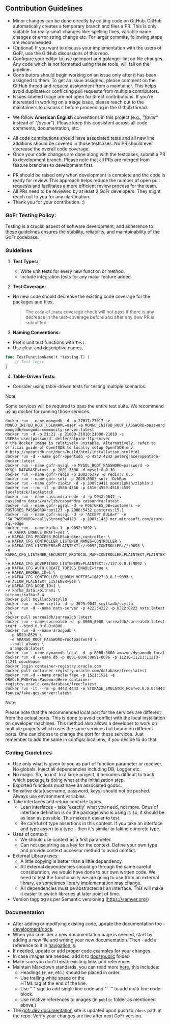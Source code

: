 ## Contribution Guidelines

- Minor changes can be done directly by editing code on GitHub. GitHub automatically creates a temporary branch and
  files a PR. This is only suitable for really small changes like: spelling fixes, variable name changes or error string
  change etc. For larger commits, following steps are recommended.
- (Optional) If you want to discuss your implementation with the users of GoFr, use the GitHub discussions of this repo.
- Configure your editor to use goimport and golangci-lint on file changes. Any code which is not formatted using these
  tools, will fail on the pipeline.
- Contributors should begin working on an issue only after it has been assigned to them. To get an issue assigned, please comment on the GitHub thread
  and request assignment from a maintainer. This helps avoid duplicate or conflicting pull requests from multiple contributors.
- Issues labeled triage are not open for direct contributions. If you're interested in working on a triage issue, please reach out to the maintainers
to discuss it before proceeding in the Github thread.
<!-- spellchecker:off "favour" have to be ignored here -->
- We follow **American English** conventions in this project (e.g., _"favor"_ instead of _"favour"_). Please keep this consistent across all code comments, documentation, etc.
<!-- spellchecker:on -->
- All code contributions should have associated tests and all new line additions should be covered in those testcases.
  No PR should ever decrease the overall code coverage.
- Once your code changes are done along with the testcases, submit a PR to development branch. Please note that all PRs
  are merged from feature branches to development first.

* PR should be raised only when development is complete and the code is ready for review. This approach helps reduce the number of open pull requests and facilitates a more efficient review process for the team.
* All PRs need to be reviewed by at least 2 GoFr developers. They might reach out to you for any clarification.
* Thank you for your contribution. :)

### GoFr Testing Policy:

Testing is a crucial aspect of software development, and adherence to these guidelines ensures the stability, reliability, and maintainability of the GoFr codebase.

### Guidelines

1.  **Test Types:**

    - Write unit tests for every new function or method.
    - Include integration tests for any major feature added.

2.  **Test Coverage:**

- No new code should decrease the existing code coverage for the packages and files.
  > The `code-climate` coverage check will not pass if there is any decrease in the test-coverage before and after any new PR is submitted.

3. **Naming Conventions:**

- Prefix unit test functions with `Test`.
- Use clear and descriptive names.

```go
func TestFunctionName(t *testing.T) {
	// Test logic
}
```

4. **Table-Driven Tests:**

- Consider using table-driven tests for testing multiple scenarios.

> [!NOTE]
> Some services will be required to pass the entire test suite. We recommend using docker for running those services.

```console
docker run --name mongodb -d -p 27017:27017 -e MONGO_INITDB_ROOT_USERNAME=user -e MONGO_INITDB_ROOT_PASSWORD=password mongodb/mongodb-community-server:latest
docker run -d -p 21:21 -p 21000-21010:21000-21010 -e USERS='user|password' delfer/alpine-ftp-server
# the docker image is relatively unstable. Alternatively, refer to official guide of OpenTSDB to locally setup OpenTSDB env.
# http://opentsdb.net/docs/build/html/installation.html#id1
docker run -d --name gofr-opentsdb -p 4242:4242 petergrace/opentsdb-docker:latest
docker run --name gofr-mysql -e MYSQL_ROOT_PASSWORD=password -e MYSQL_DATABASE=test -p 2001:3306 -d mysql:8.0.30
docker run --name gofr-redis -p 2002:6379 -d redis:7.0.5
docker run --name gofr-solr -p 2020:8983 solr -DzkRun
docker run --name gofr-zipkin -d -p 2005:9411 openzipkin/zipkin:2
docker run --rm -it -p 4566:4566 -p 4510-4559:4510-4559 localstack/localstack
docker run --name cassandra-node -d -p 9042:9042 -v cassandra_data:/var/lib/cassandra cassandra:latest
docker run --name gofr-pgsql -d -e POSTGRES_DB=customers -e POSTGRES_PASSWORD=root123 -p 2006:5432 postgres:15.1
docker run --name gofr-mssql -d -e 'ACCEPT_EULA=Y' -e 'SA_PASSWORD=reallyStrongPwd123' -p 2007:1433 mcr.microsoft.com/azure-sql-edge
docker run --name kafka-1 -p 9092:9092 \
 -e KAFKA_ENABLE_KRAFT=yes \
-e KAFKA_CFG_PROCESS_ROLES=broker,controller \
-e KAFKA_CFG_CONTROLLER_LISTENER_NAMES=CONTROLLER \
-e KAFKA_CFG_LISTENERS=PLAINTEXT://:9092,CONTROLLER://:9093 \
-e KAFKA_CFG_LISTENER_SECURITY_PROTOCOL_MAP=CONTROLLER:PLAINTEXT,PLAINTEXT:PLAINTEXT \
-e KAFKA_CFG_ADVERTISED_LISTENERS=PLAINTEXT://127.0.0.1:9092 \
-e KAFKA_CFG_AUTO_CREATE_TOPICS_ENABLE=true \
-e KAFKA_BROKER_ID=1 \
-e KAFKA_CFG_CONTROLLER_QUORUM_VOTERS=1@127.0.0.1:9093 \
-e ALLOW_PLAINTEXT_LISTENER=yes \
-e KAFKA_CFG_NODE_ID=1 \
-v kafka_data:/bitnami \
bitnami/kafka:3.4
docker pull scylladb/scylla
docker run --name scylla -d -p 2025:9042 scylladb/scylla
docker run -d --name nats-server -p 4222:4222 -p 8222:8222 nats:latest -js
docker pull surrealdb/surrealdb:latest
docker run --name surrealdb -d -p 8000:8000 surrealdb/surrealdb:latest start --bind 0.0.0.0:8000
docker run -d --name arangodb \
  -p 8529:8529 \
  -e ARANGO_ROOT_PASSWORD=rootpassword \
  --pull always \
  arangodb:latest
docker run --name dynamodb-local -d -p 8000:8000 amazon/dynamodb-local
docker run -d --name db -p 8091-8096:8091-8096 -p 11210-11211:11210-11211 couchbase
docker login container-registry.oracle.com
docker pull container-registry.oracle.com/database/free:latest
docker run -d --name oracle-free -p 1521:1521 -e ORACLE_PWD=YourPasswordHere container-registry.oracle.com/database/free:latest
docker run -it --rm -p 4443:4443 -e STORAGE_EMULATOR_HOST=0.0.0.0:4443 fsouza/fake-gcs-server:latest
```

> [!NOTE]
> Please note that the recommended local port for the services are different from the actual ports. This is done to avoid conflict with the local installation on developer machines. This method also allows a developer to work on multiple projects which uses the same services but bound on different ports. One can choose to change the port for these services. Just remember to add the same in configs/.local.env, if you decide to do that.

### Coding Guidelines

- Use only what is given to you as part of function parameter or receiver. No globals. Inject all dependencies including
  DB, Logger etc.
- No magic. So, no init. In a large project, it becomes difficult to track which package is doing what at the
  initialization step.
- Exported functions must have an associated godoc.
- Sensitive data(username, password, keys) should not be pushed. Always use environment variables.
- Take interfaces and return concrete types.
  - Lean interfaces - take 'exactly' what you need, not more. Onus of interface definition is on the package who is
    using it. so, it should be as lean as possible. This makes it easier to test.
  - Be careful of type assertions in this context. If you take an interface and type assert to a type - then it's
    similar to taking concrete type.
- Uses of context:
  - We should use context as a first parameter.
  - Can not use string as a key for the context. Define your own type and provide context accessor method to avoid
    conflict.
- External Library uses:
  - A little copying is better than a little dependency.
  - All external dependencies should go through the same careful consideration, we would have done to our own written
    code. We need to test the functionality we are going to use from an external library, as sometimes library
    implementation may change.
  - All dependencies must be abstracted as an interface. This will make it easier to switch libraries at later point
    of time.
- Version tagging as per Semantic versioning (https://semver.org/)

### Documentation

- After adding or modifying existing code, update the documentation too - [development/docs](https://github.com/gofr-dev/gofr/tree/development/docs).
- When you consider a new documentation page is needed, start by adding a new file and writing your new documentation. Then - add a reference to it in [navigation.js](https://gofr.dev/docs/navigation.js).
- If needed, update or add proper code examples for your changes.
- In case images are needed, add it to [docs/public](./docs/public) folder.
- Make sure you don't break existing links and references.
- Maintain Markdown standards, you can read more [here](https://www.markdownguide.org/basic-syntax/), this includes:
  - Headings (`#`, `##`, etc.) should be placed in order.
  - Use trailing white space or the <br> HTML tag at the end of the line.
  - Use "`" sign to add single line code and "```" to add multi-line code block.
  - Use relative references to images (in `public` folder as mentioned above.)
- The [gofr.dev documentation](https://gofr.dev/docs) site is updated upon push to `/docs` path in the repo. Verify your changes are live after next GoFr version.
